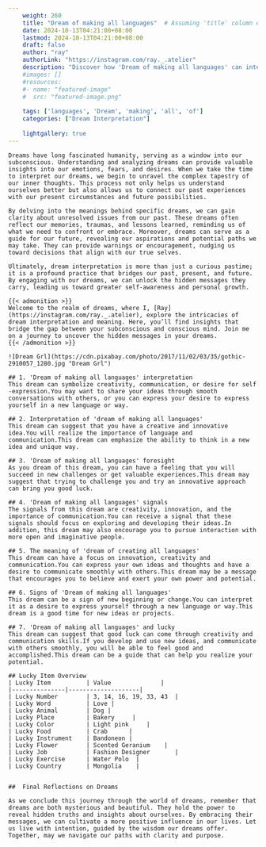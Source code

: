 ```yaml
---
    weight: 260
    title: "Dream of making all languages"  # Assuming 'title' column exists
    date: 2024-10-13T04:21:00+08:00
    lastmod: 2024-10-13T04:21:00+08:00
    draft: false
    author: "ray"
    authorLink: "https://instagram.com/ray._.atelier"
    description: "Discover how 'Dream of making all languages' can interpret your future and uncover its significant meanings in your life."
    #images: []
    #resources:
    #- name: "featured-image"
    #  src: "featured-image.png"
    
    tags: ['languages', 'Dream', 'making', 'all', 'of']
    categories: ["Dream Interpretation"]
    
    lightgallery: true
---
```

    
    Dreams have long fascinated humanity, serving as a window into our subconscious. Understanding and analyzing dreams can provide valuable insights into our emotions, fears, and desires. When we take the time to interpret our dreams, we begin to unravel the complex tapestry of our inner thoughts. This process not only helps us understand ourselves better but also allows us to connect our past experiences with our present circumstances and future possibilities.
    
    By delving into the meanings behind specific dreams, we can gain clarity about unresolved issues from our past. These dreams often reflect our memories, traumas, and lessons learned, reminding us of what we need to confront or embrace. Moreover, dreams can serve as a guide for our future, revealing our aspirations and potential paths we may take. They can provide warnings or encouragement, nudging us toward decisions that align with our true selves.
    
    Ultimately, dream interpretation is more than just a curious pastime; it is a profound practice that bridges our past, present, and future. By engaging with our dreams, we can unlock the hidden messages they carry, leading us toward greater self-awareness and personal growth.
    
    {{< admonition >}}
    Welcome to the realm of dreams, where I, [Ray](https://instagram.com/ray._.atelier), explore the intricacies of dream interpretation and meaning. Here, you’ll find insights that bridge the gap between your subconscious and conscious mind. Join me on a journey to uncover the hidden messages in your dreams.
    {{< /admonition >}}
    
    ![Dream Grl](https://cdn.pixabay.com/photo/2017/11/02/03/35/gothic-2910057_1280.jpg "Dream Grl")
    
    ## 1. 'Dream of making all languages' interpretation
    This dream can symbolize creativity, communication, or desire for self -expression.You may want to share your ideas through smooth conversations with others, or you can express your desire to express yourself in a new language or way.
    
    ## 2. Interpretation of 'dream of making all languages'
    This dream can suggest that you have a creative and innovative idea.You will realize the importance of language and communication.This dream can emphasize the ability to think in a new idea and unique way.
    
    ## 3. 'Dream of making all languages' foresight
    As you dream of this dream, you can have a feeling that you will succeed in new challenges or get valuable experiences.This dream may suggest that trying to challenge you and try an innovative approach can bring you good luck.
    
    ## 4. 'Dream of making all languages' signals
    The signals from this dream are creativity, innovation, and the importance of communication.You can receive a signal that these signals should focus on exploring and developing their ideas.In addition, this dream may also encourage you to pursue interaction with more open and imaginative people.
    
    ## 5. The meaning of 'dream of creating all languages'
    This dream can have a focus on innovation, creativity and communication.You can express your own ideas and thoughts and have a desire to communicate smoothly with others.This dream may be a message that encourages you to believe and exert your own power and potential.
    
    ## 6. Signs of 'Dream of making all languages'
    This dream can be a sign of new beginning or change.You can interpret it as a desire to express yourself through a new language or way.This dream is a good time for new ideas or projects.
    
    ## 7. 'Dream of making all languages' and lucky
    This dream can suggest that good luck can come through creativity and communication skills.If you develop and use new ideas, and communicate with others smoothly, you will be able to feel good and accomplished.This dream can be a guide that can help you realize your potential.
    
    ## Lucky Item Overview
    | Lucky Item          | Value              |
    |---------------|--------------------|
    | Lucky Number        | 3, 14, 16, 19, 33, 43  |
    | Lucky Word          | Love |
    | Lucky Animal        | Dog |
    | Lucky Place         | Bakery     |
    | Lucky Color         | Light pink     |
    | Lucky Food          | Crab      |
    | Lucky Instrument    | Bandoneon |
    | Lucky Flower        | Scented Geranium    |
    | Lucky Job           | Fashion Designer       |
    | Lucky Exercise      | Water Polo  |
    | Lucky Country       | Mongolia    |
    
    
    ##  Final Reflections on Dreams
    
    As we conclude this journey through the world of dreams, remember that dreams are both mysterious and beautiful. They hold the power to reveal hidden truths and insights about ourselves. By embracing their messages, we can cultivate a more positive influence in our lives. Let us live with intention, guided by the wisdom our dreams offer. Together, may we navigate our paths with clarity and purpose.
    